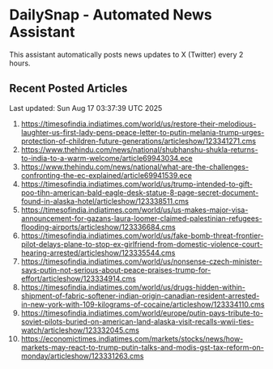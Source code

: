 # DailySnap - Automated News Assistant

This assistant automatically posts news updates to X (Twitter) every 2 hours.

## Recent Posted Articles

Last updated: Sun Aug 17 03:37:39 UTC 2025

1. https://timesofindia.indiatimes.com/world/us/restore-their-melodious-laughter-us-first-lady-pens-peace-letter-to-putin-melania-trump-urges-protection-of-children-future-generations/articleshow/123341271.cms
2. https://www.thehindu.com/news/national/shubhanshu-shukla-returns-to-india-to-a-warm-welcome/article69943034.ece
3. https://www.thehindu.com/news/national/what-are-the-challenges-confronting-the-ec-explained/article69941539.ece
4. https://timesofindia.indiatimes.com/world/us/trump-intended-to-gift-poo-tihn-american-bald-eagle-desk-statue-8-page-secret-document-found-in-alaska-hotel/articleshow/123338511.cms
5. https://timesofindia.indiatimes.com/world/us/us-makes-major-visa-announcement-for-gazans-laura-loomer-claimed-palestinian-refugees-flooding-airports/articleshow/123336684.cms
6. https://timesofindia.indiatimes.com/world/us/fake-bomb-threat-frontier-pilot-delays-plane-to-stop-ex-girlfriend-from-domestic-violence-court-hearing-arrested/articleshow/123335544.cms
7. https://timesofindia.indiatimes.com/world/us/nonsense-czech-minister-says-putin-not-serious-about-peace-praises-trump-for-effort/articleshow/123334914.cms
8. https://timesofindia.indiatimes.com/world/us/drugs-hidden-within-shipment-of-fabric-softener-indian-origin-canadian-resident-arrested-in-new-york-with-109-kilograms-of-cocaine/articleshow/123334110.cms
9. https://timesofindia.indiatimes.com/world/europe/putin-pays-tribute-to-soviet-pilots-buried-on-american-land-alaska-visit-recalls-wwii-ties-watch/articleshow/123332045.cms
10. https://economictimes.indiatimes.com/markets/stocks/news/how-markets-may-react-to-trump-putin-talks-and-modis-gst-tax-reform-on-monday/articleshow/123331263.cms
